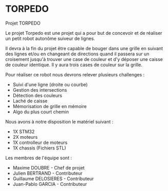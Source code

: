 # TORPEDO
Projet TORPEDO

Le projet Torpedo est une projet qui a pour but de concevoir et de réaliser un petit robot autonôme suiveur de lignes.

Il devra à la fin du projet être capable de bouger dans une grille en suivant des lignes et/ou en changeant de directions quand il passera sur un croisement jusqu'à trouver une case de couleur et d'y déposer une caisse de couleur identique.
Il y aura trois cases de couleur sur la grille.

Pour réaliser ce robot nous devrons relever plusieurs challenges :
- Suivi d'une ligne (droite ou courbe)
- Gestion des intersections
- Détection des couleurs
- Laché de caisse
- Mémorisation de grille en mémoire
- Algo du plus court chemin

Nous avons à notre disposition le matériel suivant :
- 1X STM32
- 2X moteurs
- 1X controlleur de moteurs
- 1X chassis (Fichiers STL)

Les membres de l'équipe sont :
- Maxime DOUBRE - Chef de projet
- Julien BERTRAND - Contributeur
- Guillaume DELOSIERES - Contributeur 
- Juan-Pablo GARCIA - Contributeur
